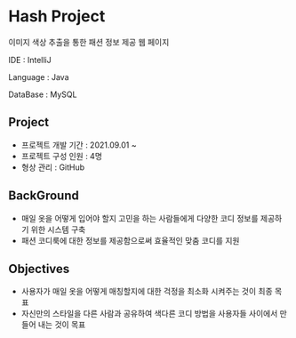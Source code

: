 # Hash Project

이미지 색상 추출을 통한 패션 정보 제공 웹 페이지

IDE : IntelliJ

Language : Java

DataBase : MySQL

## Project

- 프로젝트 개발 기간 : 2021.09.01 ~
- 프로젝트 구성 인원 : 4명
- 형상 관리 : GitHub

## BackGround

- 매일 옷을 어떻게 입어야 할지 고민을 하는 사람들에게 다양한 코디 정보를 제공하기 위한 시스템 구축
- 패션 코디룩에 대한 정보를 제공함으로써 효율적인 맞춤 코디를 지원

## Objectives

- 사용자가 매일 옷을 어떻게 매칭할지에 대한 걱정을 최소화 시켜주는 것이 최종 목표
- 자신만의 스타일을 다른 사람과 공유하여 색다른 코디 방법을 사용자들 사이에서 만들어 내는 것이 목표